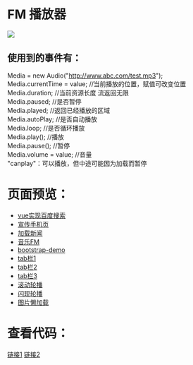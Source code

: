 # FM 播放器
![](https://chengfengfengwang.github.io/works/FM.png)
## 使用到的事件有：
Media = new Audio("http://www.abc.com/test.mp3"); <br>
Media.currentTime = value; //当前播放的位置，赋值可改变位置 <br>
Media.duration; //当前资源长度 流返回无限 <br>
Media.paused; //是否暂停<br>
Media.played; //返回已经播放的区域<br>
Media.autoPlay; //是否自动播放 <br>
Media.loop; //是否循环播放 <br>
Media.play();  //播放 <br>
Media.pause();  //暂停 <br>
Media.volume = value; //音量 <br>
"canplay"：可以播放，但中途可能因为加载而暂停<br>
# 页面预览：
- [vue实现百度搜索](https://chengfengfengwang.github.io/works/vue%E5%AE%9E%E7%8E%B0%E7%99%BE%E5%BA%A6%E6%90%9C%E7%B4%A2/)
- [宣传手机页](https://chengfengfengwang.github.io/works/%E5%AE%A3%E4%BC%A0%E6%89%8B%E6%9C%BA%E9%A1%B5/)
- [加载新闻](https://chengfengfengwang.github.io/works/%E5%8A%A0%E8%BD%BD%E6%96%B0%E9%97%BB/)
- [音乐FM](https://chengfengfengwang.github.io/works/%E9%9F%B3%E4%B9%90FM/)
- [bootstrap-demo](https://chengfengfengwang.github.io/works/bootstrap-demo/index.html)
- [tab栏1](https://chengfengfengwang.github.io/demos/%E5%B7%A6%E4%BE%A7tab/%E5%B7%A6%E4%BE%A7tab.html)
- [tab栏2](https://chengfengfengwang.github.io/demos/tab%E6%A0%8F/tab%E5%B8%B8%E7%94%A8.html)
- [tab栏3](https://chengfengfengwang.github.io/demos/tab%E6%A0%8F/tab%E8%BD%AE%E6%92%AD.html)
- [滚动轮播](https://chengfengfengwang.github.io/demos/%E8%BD%AE%E6%92%AD/%E6%BB%9A%E5%8A%A8%E8%BD%AE%E6%92%AD.html)
- [闪现轮播](https://github.com/chengfengfengwang/demos/blob/master/%E8%BD%AE%E6%92%AD/%E9%97%AA%E7%8E%B0%E8%BD%AE%E6%92%AD.html)
- [图片懒加载](https://chengfengfengwang.github.io/demos/%E5%9B%BE%E7%89%87%E6%87%92%E5%8A%A0%E8%BD%BD/%E5%9B%BE%E7%89%87%E6%87%92%E5%8A%A0%E8%BD%BD.html)
# 查看代码：
[链接1](https://github.com/chengfengfengwang/demos)
[链接2](https://github.com/chengfengfengwang/works)
